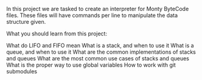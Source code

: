 In this project we are tasked to create an interpreter for Monty ByteCode files. These files will have commands per line to manipulate the data structure given.

What you should learn from this project:

What do LIFO and FIFO mean
What is a stack, and when to use it
What is a queue, and when to use it
What are the common implementations of stacks and queues
What are the most common use cases of stacks and queues
What is the proper way to use global variables
How to work with git submodules
